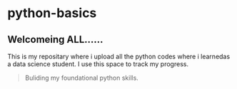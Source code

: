# python-basics
## Welcomeing ALL......
This is my repositary where i upload all the python codes where i learnedas a data science student.
I use this space to track my progress.
>Buliding my foundational python skills.

